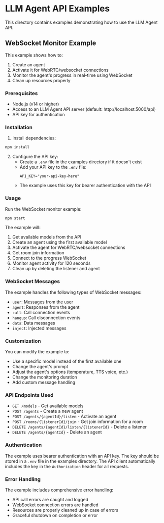 # LLM Agent API Examples

This directory contains examples demonstrating how to use the LLM Agent API.

## WebSocket Monitor Example

This example shows how to:
1. Create an agent
2. Activate it for WebRTC/websocket connections
3. Monitor the agent's progress in real-time using WebSocket
4. Clean up resources properly

### Prerequisites

- Node.js (v14 or higher)
- Access to an LLM Agent API server (default: http://localhost:5000/api)
- API key for authentication

### Installation

1. Install dependencies:
```bash
npm install
```

2. Configure the API key:
   - Create a `.env` file in the examples directory if it doesn't exist
   - Add your API key to the `.env` file:
     ```
     API_KEY="your-api-key-here"
     ```
   - The example uses this key for bearer authentication with the API

### Usage

Run the WebSocket monitor example:
```bash
npm start
```

The example will:
1. Get available models from the API
2. Create an agent using the first available model
3. Activate the agent for WebRTC/websocket connections
4. Get room join information
5. Connect to the progress WebSocket
6. Monitor agent activity for 120 seconds
7. Clean up by deleting the listener and agent

### WebSocket Messages

The example handles the following types of WebSocket messages:
- `user`: Messages from the user
- `agent`: Responses from the agent
- `call`: Call connection events
- `hangup`: Call disconnection events
- `data`: Data messages
- `inject`: Injected messages

### Customization

You can modify the example to:
- Use a specific model instead of the first available one
- Change the agent's prompt
- Adjust the agent's options (temperature, TTS voice, etc.)
- Change the monitoring duration
- Add custom message handling

### API Endpoints Used

- `GET /models` - Get available models
- `POST /agents` - Create a new agent
- `POST /agents/{agentId}/listen` - Activate an agent
- `POST /rooms/{listenerId}/join` - Get join information for a room
- `DELETE /agents/{agentId}/listen/{listenerId}` - Delete a listener
- `DELETE /agents/{agentId}` - Delete an agent

### Authentication

The example uses bearer authentication with an API key. The key should be stored in a `.env` file in the examples directory. The API client automatically includes the key in the `Authorization` header for all requests.

### Error Handling

The example includes comprehensive error handling:
- API call errors are caught and logged
- WebSocket connection errors are handled
- Resources are properly cleaned up in case of errors
- Graceful shutdown on completion or error 